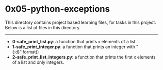 # 0x05-python-exceptions 

This directory contains project based learning files, for tasks in this project.
Below is a list of files in this directory.

---
- **0-safe_print_list.py**: a function that prints `x` elements of a list
- **1-safe_print_integer.py**: a function that prints an integer with "{:d}".format()
- **2-safe_print_list_integers.py**: a function that prints the first x elements of a list and only integers.
